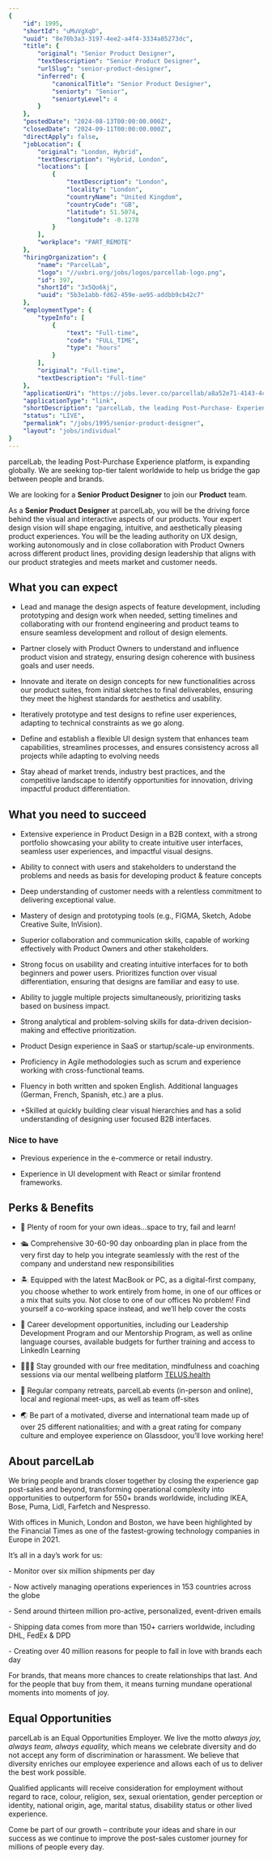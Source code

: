 ```yaml
---
{
	"id": 1995,
	"shortId": "uMuVgXqD",
	"uuid": "8e70b3a3-3197-4ee2-a4f4-3334a85273dc",
	"title": {
		"original": "Senior Product Designer",
		"textDescription": "Senior Product Designer",
		"urlSlug": "senior-product-designer",
		"inferred": {
			"canonicalTitle": "Senior Product Designer",
			"seniorty": "Senior",
			"seniortyLevel": 4
		}
	},
	"postedDate": "2024-08-13T00:00:00.000Z",
	"closedDate": "2024-09-11T00:00:00.000Z",
	"directApply": false,
	"jobLocation": {
		"original": "London, Hybrid",
		"textDescription": "Hybrid, London",
		"locations": [
			{
				"textDescription": "London",
				"locality": "London",
				"countryName": "United Kingdom",
				"countryCode": "GB",
				"latitude": 51.5074,
				"longitude": -0.1278
			}
		],
		"workplace": "PART_REMOTE"
	},
	"hiringOrganization": {
		"name": "ParcelLab",
		"logo": "//uxbri.org/jobs/logos/parcellab-logo.png",
		"id": 397,
		"shortId": "3x5Qo6kj",
		"uuid": "5b3e1abb-fd62-459e-ae95-addbb9cb42c7"
	},
	"employmentType": {
		"typeInfo": [
			{
				"text": "Full-time",
				"code": "FULL_TIME",
				"type": "hours"
			}
		],
		"original": "Full-time",
		"textDescription": "Full-time"
	},
	"applicationUri": "https://jobs.lever.co/parcellab/a8a52e71-4143-4c35-bc82-f502f1f546a9/apply",
	"applicationType": "link",
	"shortDescription": "parcelLab, the leading Post-Purchase- Experience platform, is expanding globally. We are seeking top-tier- talent worldwide to help us bridge the gap between people and brands. We are looking for a",
	"status": "LIVE",
	"permalink": "/jobs/1995/senior-product-designer",
	"layout": "jobs/individual"
}
---
```

<p>parcelLab, the leading Post-Purchase Experience platform, is expanding globally. We are seeking top-tier talent worldwide to help us bridge the gap between people and brands.</p><p>We are looking for a <strong>Senior Product Designer</strong> to join our <strong>Product</strong> team.</p><p>As a <strong>Senior Product Designer</strong> at parcelLab, you will be the driving force behind the visual and interactive aspects of our products. Your expert design vision will shape engaging, intuitive, and aesthetically pleasing product experiences. You will be the leading authority on UX design, working autonomously and in close collaboration with Product Owners across different product lines, providing design leadership that aligns with our product strategies and meets market and customer needs.</p><h2>What you can expect</h2><ul><li><p>Lead and manage the design aspects of feature development, including prototyping and design work when needed, setting timelines and collaborating with our frontend engineering and product teams to ensure seamless development and rollout of design elements.</p></li><li><p>Partner closely with Product Owners to understand and influence product vision and strategy, ensuring design coherence with business goals and user needs.</p></li><li><p>Innovate and iterate on design concepts for new functionalities across our product suites, from initial sketches to final deliverables, ensuring they meet the highest standards for aesthetics and usability.</p></li><li><p>Iteratively prototype and test designs to refine user experiences, adapting to technical constraints as we go along.</p></li><li><p>Define and establish a flexible UI design system that enhances team capabilities, streamlines processes, and ensures consistency across all projects while adapting to evolving needs</p></li><li><p>Stay ahead of market trends, industry best practices, and the competitive landscape to identify opportunities for innovation, driving impactful product differentiation.</p></li></ul><h2>What you need to succeed</h2><ul><li><p>Extensive experience in Product Design in a B2B context, with a strong portfolio showcasing your ability to create intuitive user interfaces, seamless user experiences, and impactful visual designs.</p></li><li><p>Ability to connect with users and stakeholders to understand the problems and needs as basis for developing product &amp; feature concepts</p></li><li><p>Deep understanding of customer needs with a relentless commitment to delivering exceptional value.</p></li><li><p>Mastery of design and prototyping tools (e.g., FIGMA, Sketch, Adobe Creative Suite, InVision).</p></li><li><p>Superior collaboration and communication skills, capable of working effectively with Product Owners and other stakeholders.</p></li><li><p>Strong focus on usability and creating intuitive interfaces for to both beginners and power users. Prioritizes function over visual differentiation, ensuring that designs are familiar and easy to use.</p></li><li><p>Ability to juggle multiple projects simultaneously, prioritizing tasks based on business impact.</p></li><li><p>Strong analytical and problem-solving skills for data-driven decision-making and effective prioritization.</p></li><li><p>Product Design experience in SaaS or startup/scale-up environments.</p></li><li><p>Proficiency in Agile methodologies such as scrum and experience working with cross-functional teams.</p></li><li><p>Fluency in both written and spoken English. Additional languages (German, French, Spanish, etc.) are a plus.</p></li><li><p>+Skilled at quickly building clear visual hierarchies and has a solid understanding of designing user focused B2B interfaces.</p></li></ul><h3>Nice to have</h3><ul><li><p>Previous experience in the e-commerce or retail industry.</p></li><li><p>Experience in UI development with React or similar frontend frameworks.</p></li></ul><h2>Perks &amp; Benefits</h2><ul><li><p>🧠 Plenty of room for your own ideas...space to try, fail and learn!</p></li><li><p>🛳 Comprehensive 30-60-90 day onboarding plan in place from the very first day to help you integrate seamlessly with the rest of the company and understand new responsibilities</p></li><li><p>🏝 Equipped with the latest MacBook or PC, as a digital-first company, you choose whether to work entirely from home, in one of our offices or a mix that suits you. Not close to one of our offices No problem! Find yourself a co-working space instead, and we’ll help cover the costs</p></li><li><p>🚀 Career development opportunities, including our Leadership Development Program and our Mentorship Program, as well as online language courses, available budgets for further training and access to LinkedIn Learning</p></li><li><p>🧘🏽‍♀️ Stay grounded with our free meditation, mindfulness and coaching sessions via our mental wellbeing platform&nbsp;<a target="_blank" rel="noopener noreferrer nofollow" href="https://www.telus.com/en/health">TELUS.health</a></p></li><li><p>🎉 Regular company retreats, parcelLab events (in-person and online), local and regional meet-ups, as well as team off-sites</p></li><li><p>🌏 Be part of a motivated, diverse and international team made up of over 25 different nationalities; and with a great rating for company culture and employee experience on Glassdoor, you’ll love working here!</p></li></ul><h2>About parcelLab</h2><p>We bring people and brands closer together by closing the experience gap post-sales and beyond, transforming operational complexity into opportunities to outperform for 550+ brands worldwide, including IKEA, Bose, Puma, Lidl, Farfetch and Nespresso.</p><p>With offices in Munich, London and Boston, we have been highlighted by the Financial Times as one of the fastest-growing technology companies in Europe in 2021.</p><p>It’s all in a day’s work for us:</p><p>- Monitor over six million shipments per day</p><p>- Now actively&nbsp;managing operations experiences in 153&nbsp;countries&nbsp;across the globe</p><p>- Send around thirteen million pro-active, personalized, event-driven emails</p><p>- Shipping data comes from more than 150+ carriers worldwide, including DHL, FedEx &amp; DPD</p><p>- Creating over 40 million reasons for people to fall in love with brands each day</p><p>For brands, that means more chances to create relationships that last. And for the people that buy from them, it means turning mundane operational moments into moments of joy.</p><h2>Equal Opportunities</h2><p>parcelLab is an Equal Opportunities Employer. We live the motto&nbsp;<em>always joy, always team, always equality,</em>&nbsp;which means we celebrate diversity and do not accept any form of discrimination or harassment. We believe that diversity enriches our employee experience and allows each of us to deliver the best work possible.</p><p>Qualified applicants will receive consideration for employment without regard to race, colour, religion, sex, sexual orientation, gender perception or identity, national origin, age, marital status, disability status or other lived experience.</p><p>Come be part of our growth – contribute your ideas and share in our success as we continue to improve the post-sales customer journey for millions of people every day.</p>
